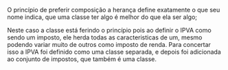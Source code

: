 O princípio de preferir composição a herança define exatamente o que seu nome indica, que uma classe ter algo é melhor do que ela ser algo;

Neste caso a classe está ferindo o princípio pois ao definir o IPVA como sendo um imposto, ele herda todas as caracteristicas de um, mesmo podendo variar muito de outros como imposto de renda. Para concertar isso a IPVA foi definido como uma classe separada, e depois foi adicionada ao conjunto de impostos, que também é uma classe.